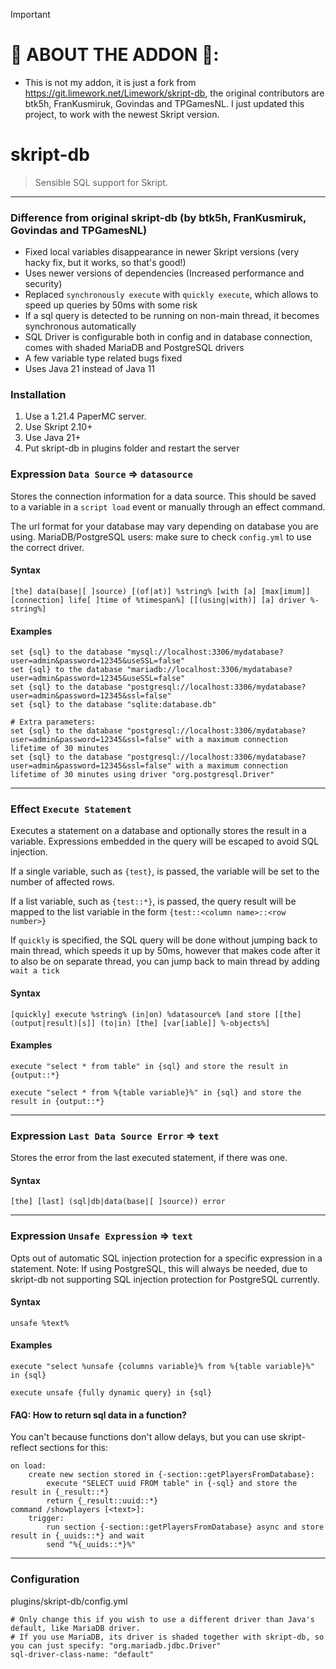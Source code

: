 > [!IMPORTANT]
> # 📢 ABOUT THE ADDON 🍇:
> - This is not my addon, it is just a fork from https://git.limework.net/Limework/skript-db, the original contributors are btk5h, FranKusmiruk, Govindas and TPGamesNL. I just updated this project, to work with the newest Skript version.

# skript-db

 > Sensible SQL support for Skript.
---

### Difference from original skript-db (by btk5h, FranKusmiruk, Govindas and TPGamesNL)
- Fixed local variables disappearance in newer Skript versions (very hacky fix, but it works, so that's good!)
- Uses newer versions of dependencies (Increased performance and security)
- Replaced `synchronously execute` with `quickly execute`, which allows to speed up queries by 50ms with some risk
- If a sql query is detected to be running on non-main thread, it becomes synchronous automatically
- SQL Driver is configurable both in config and in database connection, comes with shaded MariaDB and PostgreSQL drivers
- A few variable type related bugs fixed
- Uses Java 21 instead of Java 11


### Installation
1. Use a 1.21.4 PaperMC server.
2. Use Skript 2.10+
3. Use Java 21+
4. Put skript-db in plugins folder and restart the server
### Expression `Data Source` => `datasource`
Stores the connection information for a data source. This should be saved to a variable in a
 `script load` event or manually through an effect command.

 The url format for your database may vary depending on database you are using. 
 MariaDB/PostgreSQL users: make sure to check `config.yml` to use the correct driver.
#### Syntax
```
[the] data(base|[ ]source) [(of|at)] %string% [with [a] [max[imum]] [connection] life[ ]time of %timespan%] [[(using|with)] [a] driver %-string%]
```

#### Examples
```
set {sql} to the database "mysql://localhost:3306/mydatabase?user=admin&password=12345&useSSL=false"
set {sql} to the database "mariadb://localhost:3306/mydatabase?user=admin&password=12345&useSSL=false"
set {sql} to the database "postgresql://localhost:3306/mydatabase?user=admin&password=12345&ssl=false"
set {sql} to the database "sqlite:database.db"

# Extra parameters:
set {sql} to the database "postgresql://localhost:3306/mydatabase?user=admin&password=12345&ssl=false" with a maximum connection lifetime of 30 minutes
set {sql} to the database "postgresql://localhost:3306/mydatabase?user=admin&password=12345&ssl=false" with a maximum connection lifetime of 30 minutes using driver "org.postgresql.Driver"
```

---

### Effect `Execute Statement`
Executes a statement on a database and optionally stores the result in a variable. Expressions
 embedded in the query will be escaped to avoid SQL injection.

 If a single variable, such as `{test}`, is passed, the variable will be set to the number of
 affected rows.

 If a list variable, such as `{test::*}`, is passed, the query result will be mapped to the list
 variable in the form `{test::<column name>::<row number>}`

 If `quickly` is specified, the SQL query will be done without jumping back to main thread, which speeds it up by 50ms, however that makes code after it to also be on separate thread, you can jump back to main thread by adding `wait a tick`
#### Syntax
```
[quickly] execute %string% (in|on) %datasource% [and store [[the] (output|result)[s]] (to|in) [the] [var[iable]] %-objects%]
```

#### Examples
```
execute "select * from table" in {sql} and store the result in {output::*}
```
```
execute "select * from %{table variable}%" in {sql} and store the result in {output::*}
```

---

### Expression `Last Data Source Error` => `text`
Stores the error from the last executed statement, if there was one.
#### Syntax
```
[the] [last] (sql|db|data(base|[ ]source)) error
```

---

### Expression `Unsafe Expression` => `text`
Opts out of automatic SQL injection protection for a specific expression in a statement.
Note: If using PostgreSQL, this will always be needed, due to skript-db not supporting SQL injection protection for PostgreSQL currently.
#### Syntax
```
unsafe %text%
```

#### Examples
```
execute "select %unsafe {columns variable}% from %{table variable}%" in {sql}
```
```
execute unsafe {fully dynamic query} in {sql}
```

#### FAQ: How to return sql data in a function?
You can't because functions don't allow delays, but you can use skript-reflect sections for this:
```
on load:
	create new section stored in {-section::getPlayersFromDatabase}:
		execute "SELECT uuid FROM table" in {-sql} and store the result in {_result::*}
		return {_result::uuid::*}
command /showplayers [<text>]:
	trigger:
		run section {-section::getPlayersFromDatabase} async and store result in {_uuids::*} and wait
		send "%{_uuids::*}%"
```
---
### Configuration
plugins/skript-db/config.yml
```
# Only change this if you wish to use a different driver than Java's default, like MariaDB driver.
# If you use MariaDB, its driver is shaded together with skript-db, so you can just specify: "org.mariadb.jdbc.Driver"
sql-driver-class-name: "default"
```
